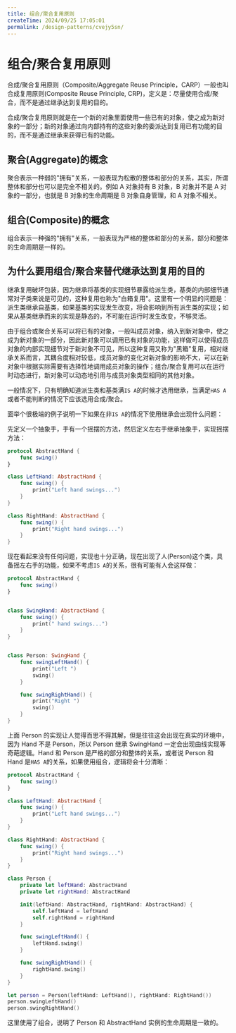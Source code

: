 ```yaml
---
title: 组合/聚合复用原则
createTime: 2024/09/25 17:05:01
permalink: /design-patterns/cvejy5sn/
---
```

# 组合/聚合复用原则

合成/聚合复用原则（Composite/Aggregate Reuse Principle，CARP）一般也叫合成复用原则(Composite Reuse Principle, CRP)，定义是：尽量使用合成/聚合，而不是通过继承达到复用的目的。

合成/聚合复用原则就是在一个新的对象里面使用一些已有的对象，使之成为新对象的一部分；新的对象通过向内部持有的这些对象的委派达到复用已有功能的目的，而不是通过继承来获得已有的功能。

## 聚合(Aggregate)的概念

聚合表示一种弱的"拥有"关系，一般表现为松散的整体和部分的关系，其实，所谓整体和部分也可以是完全不相关的。例如 A 对象持有 B 对象，B 对象并不是 A 对象的一部分，也就是 B 对象的生命周期是 B 对象自身管理，和 A 对象不相关。

## 组合(Composite)的概念

组合表示一种强的"拥有"关系，一般表现为严格的整体和部分的关系，部分和整体的生命周期是一样的。

## 为什么要用组合/聚合来替代继承达到复用的目的

继承复用破坏包装，因为继承将基类的实现细节暴露给派生类，基类的内部细节通常对子类来说是可见的，这种复用也称为"白箱复用"。这里有一个明显的问题是：派生类继承自基类，如果基类的实现发生改变，将会影响到所有派生类的实现；如果从基类继承而来的实现是静态的，不可能在运行时发生改变，不够灵活。

由于组合或聚合关系可以将已有的对象，一般叫成员对象，纳入到新对象中，使之成为新对象的一部分，因此新对象可以调用已有对象的功能，这样做可以使得成员对象的内部实现细节对于新对象不可见，所以这种复用又称为"黑箱"复用，相对继承关系而言，其耦合度相对较低，成员对象的变化对新对象的影响不大，可以在新对象中根据实际需要有选择性地调用成员对象的操作；组合/聚合复用可以在运行时动态进行，新对象可以动态地引用与成员对象类型相同的其他对象。

一般情况下，只有明确知道派生类和基类满`IS A`的时候才选用继承，当满足`HAS A`或者不能判断的情况下应该选用合成/聚合。

面举个很极端的例子说明一下如果在非`IS A`的情况下使用继承会出现什么问题：

先定义一个抽象手，手有一个摇摆的方法，然后定义左右手继承抽象手，实现摇摆方法：

```swift
protocol AbstractHand {
    func swing()
}

class LeftHand: AbstractHand {
    func swing() {
        print("Left hand swings...")
    }
}

class RightHand: AbstractHand {
    func swing() {
        print("Right hand swings...")
    }
}
```

现在看起来没有任何问题，实现也十分正确，现在出现了人(Person)这个类，具备摇左右手的功能，如果不考虑`IS A`的关系，很有可能有人会这样做：

```swift
protocol AbstractHand {
    func swing()
}


class SwingHand: AbstractHand {
    func swing() {
        print(" hand swings...")
    }
}


class Person: SwingHand {
    func swingLeftHand() {
        print("Left ")
        swing()
    }

    func swingRightHand() {
        print("Right ")
        swing()
    }
}
```

上面 Person 的实现让人觉得百思不得其解，但是往往这会出现在真实的环境中，因为 Hand 不是 Person，所以 Person 继承 SwingHand 一定会出现曲线实现等奇葩逻辑。Hand 和 Person 是严格的部分和整体的关系，或者说 Person 和 Hand 是`HAS A`的关系，如果使用组合，逻辑将会十分清晰：

```swift
protocol AbstractHand {
    func swing()
}

class LeftHand: AbstractHand {
    func swing() {
        print("Left hand swings...")
    }
}

class RightHand: AbstractHand {
    func swing() {
        print("Right hand swings...")
    }
}

class Person {
    private let leftHand: AbstractHand
    private let rightHand: AbstractHand

    init(leftHand: AbstractHand, rightHand: AbstractHand) {
        self.leftHand = leftHand
        self.rightHand = rightHand
    }

    func swingLeftHand() {
        leftHand.swing()
    }

    func swingRightHand() {
        rightHand.swing()
    }
}

let person = Person(leftHand: LeftHand(), rightHand: RightHand())
person.swingLeftHand()
person.swingRightHand()
```

这里使用了组合，说明了 Person 和 AbstractHand 实例的生命周期是一致的。
